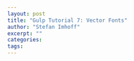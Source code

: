 ```yaml
---
layout: post
title: "Gulp Tutorial 7: Vector Fonts"
author: "Stefan Imhoff"
excerpt: ""
categories:
tags:
---
```


